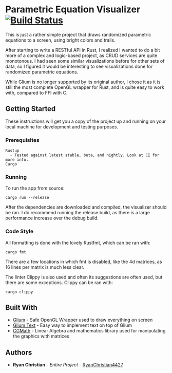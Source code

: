 # Parametric Equation Visualizer [![Build Status](https://travis-ci.org/RyanChristian4427/parametric_equations.svg?branch=master)](https://travis-ci.org/RyanChristian4427/parametric_equations)

This is just a rather simple project that draws randomized parametric equations to a screen, using bright colors and trails.

After starting to write a RESTful API in Rust, I realized I wanted to do a bit more of a complex and logic-based project, as CRUD services are quite monotonous. I had seen some similar visualizations before for other sets of data, so I figured it would be interesting to see visualizations done for randomized parametric equations. 

While Glium is no longer supported by its original author, I chose it as it is still the most complete OpenGL wrapper for Rust, and is quite easy to work with, compared to FFI with C. 

## Getting Started

These instructions will get you a copy of the project up and running on your local machine for development and testing purposes.

### Prerequisites

```
Rustup
  - Tested against latest stable, beta, and nightly. Look at CI for more info.
Cargo
```

### Running

To run the app from source: 

```
cargo run --release
```

After the dependencies are downloaded and compiled, the visualizer should be ran. I do recommend running the release build, as there is a large performance increase over the debug build.


### Code Style

All formatting is done with the lovely Rustfmt, which can be ran with:

```
cargo fmt
```

There are a few locations in which fmt is disabled, like the 4d matrices, as 16 lines per matrix is much less clear.

The linter Clippy is also used and often its suggestions are often used, but there are some exceptions. Clippy can be ran with:

```
cargo clippy
```

## Built With

* [Glium](https://github.com/glium/glium) - Safe OpenGL Wrapper used to draw everything on screen
* [Glium Text](https://github.com/tomaka/glium_text) - Easy way to implement text on top of Glium
* [CGMath](https://github.com/rustgd/cgmath) - Linear Algebra and mathematics library used for manipulating the graphics with matrices

## Authors

* **Ryan Christian** - *Entire Project* - [RyanChristian4427](https://github.com/RyanChristian4427)

